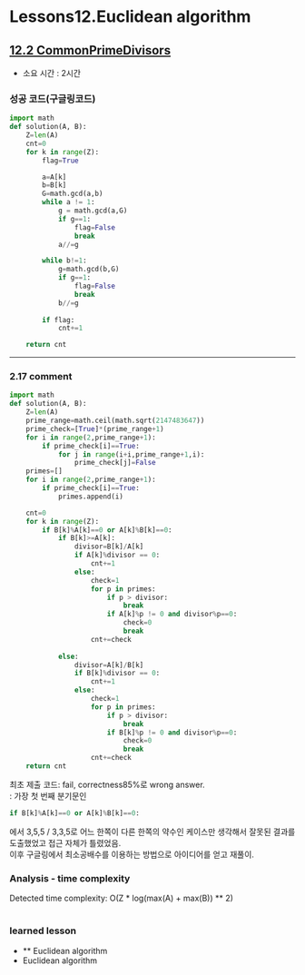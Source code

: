 # Lessons12.Euclidean algorithm
## [12.2 CommonPrimeDivisors](https://app.codility.com/programmers/lessons/12-euclidean_algorithm/common_prime_divisors/)
* 소요 시간 : 2시간

### 성공 코드(구글링코드)
```python
import math
def solution(A, B):
    Z=len(A)
    cnt=0
    for k in range(Z):
        flag=True

        a=A[k]
        b=B[k]
        G=math.gcd(a,b)
        while a != 1:
            g = math.gcd(a,G)
            if g==1:
                flag=False
                break
            a//=g

        while b!=1:
            g=math.gcd(b,G)
            if g==1:
                flag=False
                break
            b//=g
        
        if flag:
            cnt+=1

    return cnt
```

--------------------------------------------------------------------
### 2.17 comment    

```python
import math   
def solution(A, B):
    Z=len(A)
    prime_range=math.ceil(math.sqrt(2147483647))
    prime_check=[True]*(prime_range+1)
    for i in range(2,prime_range+1):
        if prime_check[i]==True:
            for j in range(i+i,prime_range+1,i):
                prime_check[j]=False
    primes=[]
    for i in range(2,prime_range+1):
        if prime_check[i]==True:
            primes.append(i)

    cnt=0
    for k in range(Z):
        if B[k]%A[k]==0 or A[k]%B[k]==0:
            if B[k]>=A[k]:
                divisor=B[k]/A[k]
                if A[k]%divisor == 0:
                    cnt+=1
                else:
                    check=1
                    for p in primes:
                        if p > divisor:
                            break
                        if A[k]%p != 0 and divisor%p==0:
                            check=0
                            break
                    cnt+=check
                    
            else:
                divisor=A[k]/B[k]
                if B[k]%divisor == 0:
                    cnt+=1
                else:
                    check=1
                    for p in primes:
                        if p > divisor:
                            break
                        if B[k]%p != 0 and divisor%p==0:
                            check=0
                            break
                    cnt+=check
    return cnt

```

최초 제출 코드: fail, correctness85%로 wrong answer.      
: 가장 첫 번째 분기문인    
```python
if B[k]%A[k]==0 or A[k]%B[k]==0:
``` 
에서 3,5,5 / 3,3,5로 어느 한쪽이 다른 한쪽의 약수인 케이스만 생각해서 잘못된 결과를 도출했었고 접근 자체가 틀렸었음.    
이후 구글링에서 최소공배수를 이용하는 방법으로 아이디어를 얻고 재풀이.




### Analysis - time complexity

>
  Detected time complexity:
  O(Z * log(max(A) + max(B)) ** 2)

    
    
#
 ### learned lesson
 
* ** Euclidean algorithm
* Euclidean algorithm


#
